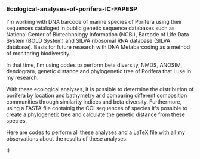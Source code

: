 ### Ecological-analyses-of-porifera-IC-FAPESP

I'm working with DNA barcode of marine species of Porifera using their sequences cataloged in public genetic sequence databases such as National Center of Biotechnology Information (NCBI), 
Barcode of Life Data System (BOLD System) and SILVA ribosomal RNA database (SILVA database). Basis for future research with DNA Metabarcoding as a method of monitoring biodiversity. 

In that time, I'm using codes to perform beta diversity, NMDS, ANOSIM, dendogram, genetic distance and phylogenetic tree of Porifera that I use in my research.

With these ecological analyses, it is possible to determine the distribution of porifera by location and bathymetry and comparing different composition communities through similarity indices and beta diversity. 
Furthermore, using a FASTA file containig the COI sequences of species it's possible to create a phylogenetic tree and calculate the genetic distance from these species.

Here are codes to perform all these analyses and a LaTeX file with all my observations about the results of these analyses.

:)

